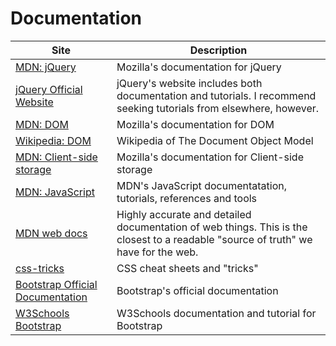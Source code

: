 # Documentation

| Site                                                                                                                           | Description                                                                                                                        |
| ------------------------------------------------------------------------------------------------------------------------------ | ---------------------------------------------------------------------------------------------------------------------------------- |
| [MDN: jQuery](https://developer.mozilla.org/en-US/docs/Glossary/jQuery)                                                        | Mozilla's documentation for jQuery                                                                                                 |
| [jQuery Official Website](https://jquery.com/)                                                                                 | jQuery's website includes both documentation and tutorials. I recommend seeking tutorials from elsewhere, however.                 |
| [MDN: DOM](https://developer.mozilla.org/en-US/docs/Web/API/Document_Object_Model)                                             | Mozilla's documentation for DOM                                                                                                    |
| [Wikipedia: DOM](https://en.wikipedia.org/wiki/Document_Object_Model)                                                          | Wikipedia of The Document Object Model                                                                                             |
| [MDN: Client-side storage](https://developer.mozilla.org/en-US/docs/Learn/JavaScript/Client-side_web_APIs/Client-side_storage) | Mozilla's documentation for Client-side storage                                                                                    |
| [MDN: JavaScript](https://developer.mozilla.org/en-US/docs/Web/JavaScript)                                                     | MDN's JavaScript documentatation, tutorials, references and tools                                                                  |
| [MDN web docs](https://developer.mozilla.org/)                                                                                 | Highly accurate and detailed documentation of web things. This is the closest to a readable "source of truth" we have for the web. |
| [css-tricks](https://css-tricks.com/)                                                                                          | CSS cheat sheets and "tricks"                                                                                                      |
| [Bootstrap Official Documentation](https://getbootstrap.com/docs/4.1/getting-started/introduction/)                            | Bootstrap's official documentation                                                                                                 |
| [W3Schools Bootstrap](https://www.w3schools.com/bootstrap4/default.asp)                                                        | W3Schools documentation and tutorial for Bootstrap                                                                                 |
